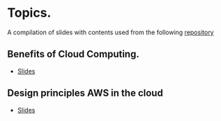 # Topics.
A compilation of slides with contents used from the following [repository](https://github.com/Furkan-Gulsen/aws-certified-cloud-practitioner-certification-my-notes)
## Benefits of Cloud Computing.
- [Slides](https://leo-zarni01.github.io/AWS-CCP/benefits_cloud_computing.html)

## Design principles AWS in the cloud
- [Slides](https://leo-zarni01.github.io/AWS-CCP/Design_Principles_Cloud.html)
